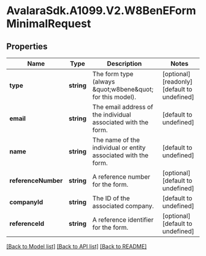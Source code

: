 # AvalaraSdk.A1099.V2.W8BenEFormMinimalRequest

## Properties

Name | Type | Description | Notes
------------ | ------------- | ------------- | -------------
**type** | **string** | The form type (always \&quot;w8bene\&quot; for this model). | [optional] [readonly] [default to undefined]
**email** | **string** | The email address of the individual associated with the form. | [default to undefined]
**name** | **string** | The name of the individual or entity associated with the form. | [default to undefined]
**referenceNumber** | **string** | A reference number for the form. | [optional] [default to undefined]
**companyId** | **string** | The ID of the associated company. | [default to undefined]
**referenceId** | **string** | A reference identifier for the form. | [optional] [default to undefined]

[[Back to Model list]](../../../README.md#documentation-for-models) [[Back to API list]](../../../README.md#documentation-for-api-endpoints) [[Back to README]](../../../README.md)

